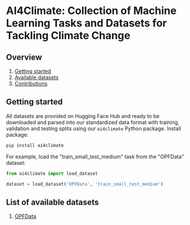 # AI4Climate: Collection of Machine Learning Tasks and Datasets for Tackling Climate Change


## Overview

1. [Getting started](#getting-started)
2. [Available datasets](#list-of-available-datasets)
3. [Contributions](docs/contributions.md)


## Getting started

All datasets are provided on Hugging Face Hub and ready to be downloaded and 
parsed into our standardized data format with training, validation and testing 
splits using our `ai4climate` Python package. Install package:

```bash
pip install ai4climate
```

For example, load the "train_small_test_medium" task from the "OPFData" dataset:
```Python
from ai4climate import load_dataset

dataset = load_dataset('OPFData', 'train_small_test_medium')
```

## List of available datasets

1. [OPFData](docs/opfdata.md)

